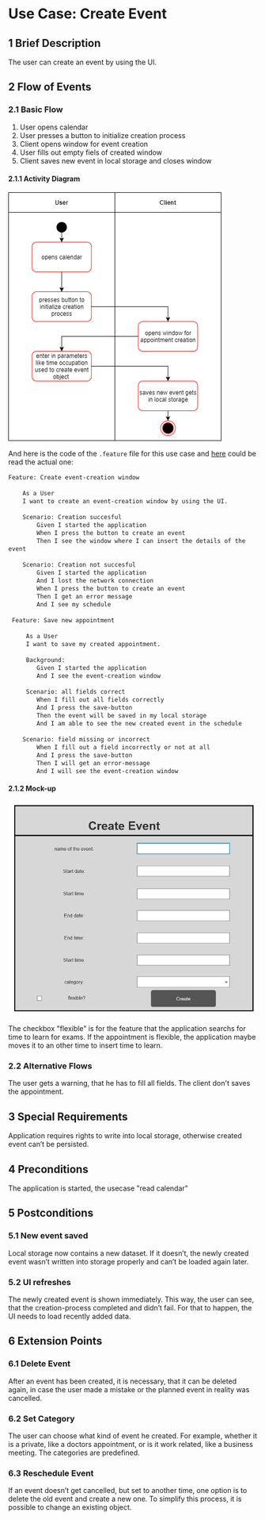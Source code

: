 # Use Case: Create Event
## 1 Brief Description

The user can create an event by using the UI.

## 2 Flow of Events

### 2.1 Basic Flow

  1. User opens calendar
  2. User presses a button to initialize creation process
  3. Client opens window for event creation
  4. User fills out empty fiels of created window
  5. Client saves new event in local storage and closes window

#### 2.1.1 Activity Diagram

![OUCD] 

And here is the code of the  `.feature` file for this use case and [here](https://github.com/PatrickFreyy/PlanIt/blob/main/backend/src/tests/usecase2.feature) could be read the actual one:

```feature 
Feature: Create event-creation window

    As a User 
    I want to create an event-creation window by using the UI.

    Scenario: Creation succesful
        Given I started the application
        When I press the button to create an event
        Then I see the window where I can insert the details of the event
    
    Scenario: Creation not succesful
        Given I started the application
        And I lost the network connection
        When I press the button to create an event
        Then I get an error message 
        And I see my schedule

 Feature: Save new appointment
 
     As a User
     I want to save my created appointment.

     Background: 
        Given I started the application
        And I see the event-creation window

     Scenario: all fields correct
        When I fill out all fields correctly
        And I press the save-button
        Then the event will be saved in my local storage
        And I am able to see the new created event in the schedule

    Scenario: field missing or incorrect
        When I fill out a field incorrectly or not at all
        And I press the save-button 
        Then I will get an error-message
        And I will see the event-creation window        
```
<!-- ![OUCB] -->

#### 2.1.2 Mock-up 

![OUCA]

The checkbox "flexible" is for the feature that the application searchs for time to learn for exams. If the appointment is flexible, the application maybe moves it to an other time to insert time to learn.
### 2.2 Alternative Flows
  
The user gets a warning, that he has to fill all fields. The client don't saves the appointment.

## 3 Special Requirements

Application requires rights to write into local storage, otherwise created event can’t be persisted. 

## 4 Preconditions

The application is started, the usecase "read calendar" 

## 5 Postconditions

### 5.1 New event saved

Local storage now contains a new dataset. If it doesn’t, the newly created event wasn’t written into storage properly and can’t be loaded again later.

### 5.2 UI refreshes

The newly created event is shown immediately. This way, the user can see, that the creation-process completed and didn’t fail. For that to happen, the UI needs to load recently added data.

## 6 Extension Points

### 6.1 Delete Event

After an event has been created, it is necessary, that it can be deleted again, in case the user made a mistake or the planned event in reality was cancelled.

### 6.2 Set Category

The user can choose what kind of event he created. For example, whether it is a private, like a doctors appointment, or is it work related, like a business meeting. The categories are predefined.


### 6.3 Reschedule Event

If an event doesn’t get cancelled, but set to another time, one option is to delete the old event and create a new one. To simplify this process, it is possible to change an existing object.

<!-- Picture-Link definitions: -->
[OUCD]: https://github.com/PatrickFreyy/PlanIt/blob/main/docs/usecase2.drawio.png 
[OUCA]: https://github.com/PatrickFreyy/PlanIt/blob/main/docs/create.png
[OUCB]: https://github.com/PatrickFreyy/PlanIt/blob/main/docs/feature2.png
